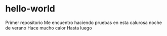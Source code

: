 # hello-world
Primer repositorio
Me encuentro haciendo pruebas en esta calurosa noche de verano
Hace mucho calor
Hasta luego
